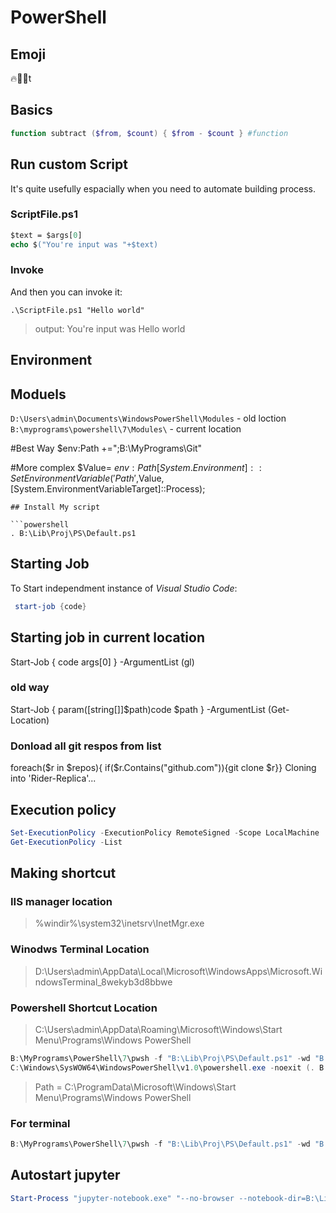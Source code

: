 # PowerShell

## Emoji 
🔥🤔💖t

## Basics

```powershell
function subtract ($from, $count) { $from - $count } #function
```
## Run custom Script

It's quite usefully espacially when you need to automate building process.

###  ScriptFile.ps1
```ps
$text = $args[0]
echo $("You're input was "+$text)
```
### Invoke

And then you can invoke it:

`.\ScriptFile.ps1 "Hello world"`
> output: You're input was Hello world

## Environment 

## Moduels

`D:\Users\admin\Documents\WindowsPowerShell\Modules` - old loction
`B:\myprograms\powershell\7\Modules\` - current location

#Best Way
$env:Path +=";B:\MyPrograms\Git"

#More complex
$Value= $env:Path
[System.Environment]::SetEnvironmentVariable('Path',$Value,[System.EnvironmentVariableTarget]::Process);

[System.Environment]::GetEnvironmentVariable('Path',[System.EnvironmentVariableTarget]::Process);
[System.Environment]::GetEnvironmentVariable('Path',[System.EnvironmentVariableTarget]::Machine);
[System.Environment]::GetEnvironmentVariable('Path',[System.EnvironmentVariableTarget]::User);
```
## Install My script

```powershell
. B:\Lib\Proj\PS\Default.ps1
```

## Starting Job
To Start independment instance of *Visual Studio Code*:

```powershell
 start-job {code}
```

## Starting job in current location 

Start-Job { code args[0] } -ArgumentList (gl)

### old way
Start-Job { param([string[]]$path)code $path } -ArgumentList (Get-Location)

### Donload all git respos from list

 foreach($r in $repos){ if($r.Contains("github.com")){git clone $r}}
Cloning into 'Rider-Replica'...
 

## Execution policy

```powershell
Set-ExecutionPolicy -ExecutionPolicy RemoteSigned -Scope LocalMachine
Get-ExecutionPolicy -List
```

## Making shortcut

### IIS manager location 
>%windir%\system32\inetsrv\InetMgr.exe

### Winodws Terminal Location
>D:\Users\admin\AppData\Local\Microsoft\WindowsApps\Microsoft.WindowsTerminal_8wekyb3d8bbwe

### Powershell Shortcut Location
>C:\Users\admin\AppData\Roaming\Microsoft\Windows\Start Menu\Programs\Windows PowerShell
```powershell
B:\MyPrograms\PowerShell\7\pwsh -f "B:\Lib\Proj\PS\Default.ps1" -wd "B:\Temp" -noexit
C:\Windows\SysWOW64\WindowsPowerShell\v1.0\powershell.exe -noexit (. B:\Lib\Proj\PS\Default.ps1)
```
>Path = C:\ProgramData\Microsoft\Windows\Start Menu\Programs\Windows PowerShell

### For terminal
```powershell 
B:\MyPrograms\PowerShell\7\pwsh -f "B:\Lib\Proj\PS\Default.ps1" -wd "B:\Temp" -noexit

```


## Autostart jupyter

```PowerShell
Start-Process "jupyter-notebook.exe" "--no-browser --notebook-dir=B:\Lib\Jup\" -WindowStyle Hidden
``` 

